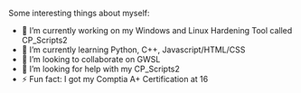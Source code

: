 
<!--
**vipersniper0501/vipersniper0501** is a ✨ _special_ ✨ repository because its `README.md` (this file) appears on your GitHub profile.
-->

Some interesting things about myself:

- 🔭 I’m currently working on my Windows and Linux Hardening Tool called CP_Scripts2
- 🌱 I’m currently learning Python, C++, Javascript/HTML/CSS
- 👯 I’m looking to collaborate on GWSL
- 🤔 I’m looking for help with my CP_Scripts2
- ⚡ Fun fact: I got my Comptia A+ Certification at 16


